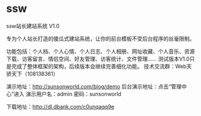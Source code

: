 ssw
===

ssw站长建站系统 V1.0

专为个人站长打造的傻瓜式建站系统，让你的前台模板不受后台程序的丝毫限制。

功能包括：个人档、个人心情、个人日志、个人相册、网址收藏、个人音乐、资源下载、访客留言、情侣空间、好友管理、访客统计、文件管理……
测试版本V1.0只是完成了整体框架的架构，后续版本会继续完善细化功能。
技术交流群：Web天骄天下（108138361）


演示地址：http://sunsonworld.com/blog/demo
后台演示地址：点击“管理中心”进入
演示用户名：admin  密码：sunsonworld

下载地址：http://dl.dbank.com/c0unqaqq9e
